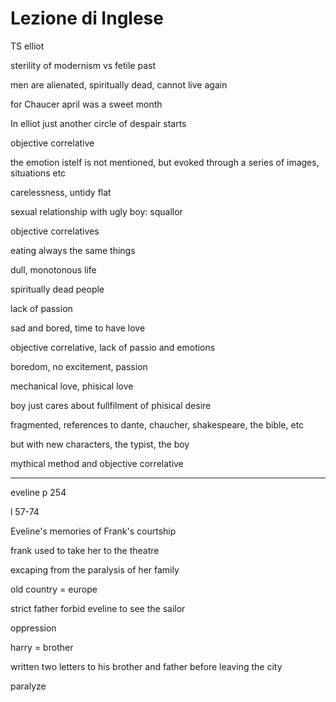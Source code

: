 # Lezione di Inglese

TS elliot

sterility of modernism vs fetile past

men are alienated, spiritually dead, cannot live again

for Chaucer april was a sweet month




In elliot just another circle of despair starts


objective correlative


the emotion istelf is not mentioned, but evoked through a series of images, situations etc


carelessness, untidy flat

sexual relationship with ugly boy: squallor


objective correlatives

eating always the same things

dull, monotonous life

spiritually dead people

lack of passion

sad and bored, time to have love

objective correlative, lack of passio and emotions

boredom, no excitement, passion

mechanical love, phisical love

boy just cares about fullfilment of phisical desire

fragmented, references to dante, chaucher, shakespeare, the bible, etc

but with new characters, the typist, the boy


mythical method and objective correlative

---


eveline p 254


l 57-74 

Eveline's memories of Frank's courtship


frank used to take her to the theatre

excaping from the paralysis of her family

old country = europe


strict father forbid eveline to see the sailor

oppression

harry = brother

written two letters to his brother and father before leaving the city


paralyze
<!--stackedit_data:
eyJoaXN0b3J5IjpbLTE1OTgzODcyMjEsLTg4OTMwNzY1NSwtMT
k5OTc0OTgxMyw1Mjk5OTAzODksNDkzNzI5NDI0XX0=
-->